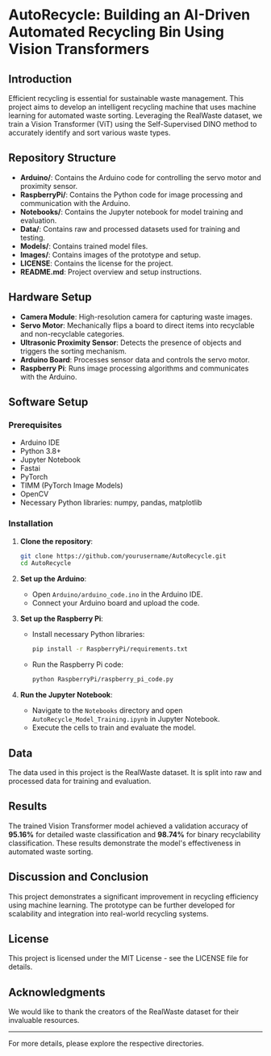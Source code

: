 # AutoRecycle: Building an AI-Driven Automated Recycling Bin Using Vision Transformers

## Introduction
Efficient recycling is essential for sustainable waste management. This project aims to develop an intelligent recycling machine that uses machine learning for automated waste sorting. Leveraging the RealWaste dataset, we train a Vision Transformer (ViT) using the Self-Supervised DINO method to accurately identify and sort various waste types.

## Repository Structure
- **Arduino/**: Contains the Arduino code for controlling the servo motor and proximity sensor.
- **RaspberryPi/**: Contains the Python code for image processing and communication with the Arduino.
- **Notebooks/**: Contains the Jupyter notebook for model training and evaluation.
- **Data/**: Contains raw and processed datasets used for training and testing.
- **Models/**: Contains trained model files.
- **Images/**: Contains images of the prototype and setup.
- **LICENSE**: Contains the license for the project.
- **README.md**: Project overview and setup instructions.

## Hardware Setup
- **Camera Module**: High-resolution camera for capturing waste images.
- **Servo Motor**: Mechanically flips a board to direct items into recyclable and non-recyclable categories.
- **Ultrasonic Proximity Sensor**: Detects the presence of objects and triggers the sorting mechanism.
- **Arduino Board**: Processes sensor data and controls the servo motor.
- **Raspberry Pi**: Runs image processing algorithms and communicates with the Arduino.

## Software Setup

### Prerequisites
- Arduino IDE
- Python 3.8+
- Jupyter Notebook
- Fastai
- PyTorch
- TIMM (PyTorch Image Models)
- OpenCV
- Necessary Python libraries: numpy, pandas, matplotlib

### Installation
1. **Clone the repository**:
    ```sh
    git clone https://github.com/yourusername/AutoRecycle.git
    cd AutoRecycle
    ```

2. **Set up the Arduino**:
    - Open `Arduino/arduino_code.ino` in the Arduino IDE.
    - Connect your Arduino board and upload the code.

3. **Set up the Raspberry Pi**:
    - Install necessary Python libraries:
      ```sh
      pip install -r RaspberryPi/requirements.txt
      ```
    - Run the Raspberry Pi code:
      ```sh
      python RaspberryPi/raspberry_pi_code.py
      ```

4. **Run the Jupyter Notebook**:
    - Navigate to the `Notebooks` directory and open `AutoRecycle_Model_Training.ipynb` in Jupyter Notebook.
    - Execute the cells to train and evaluate the model.

## Data
The data used in this project is the RealWaste dataset. It is split into raw and processed data for training and evaluation.

## Results
The trained Vision Transformer model achieved a validation accuracy of **95.16%** for detailed waste classification and **98.74%** for binary recyclability classification. These results demonstrate the model's effectiveness in automated waste sorting.

## Discussion and Conclusion
This project demonstrates a significant improvement in recycling efficiency using machine learning. The prototype can be further developed for scalability and integration into real-world recycling systems.

## License
This project is licensed under the MIT License - see the LICENSE file for details.

## Acknowledgments
We would like to thank the creators of the RealWaste dataset for their invaluable resources.

---

For more details, please explore the respective directories.
